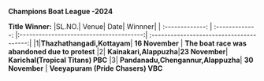 **Champions Boat League -2024**

**Title Winner:**
|SL.NO.| Venue| Date| Winnner|
| :-------------: | :-------------: |:---------------------------------------:| :---------------------------------------:|
|1|**Thazhathangadi,Kottayam**|    **16 November** | **The boat race was abandoned due to protest**
|2| **Kainakari,Alappuzha**|**23 November**| **Karichal(Tropical Titans) PBC** 
|3| **Pandanadu,Chengannur,Alappuzha**|    **30 November** | **Veeyapuram (Pride Chasers) VBC**
